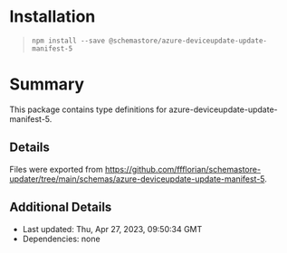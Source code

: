 # Installation
> `npm install --save @schemastore/azure-deviceupdate-update-manifest-5`

# Summary
This package contains type definitions for azure-deviceupdate-update-manifest-5.

## Details
Files were exported from https://github.com/ffflorian/schemastore-updater/tree/main/schemas/azure-deviceupdate-update-manifest-5.

## Additional Details
* Last updated: Thu, Apr 27, 2023, 09:50:34 GMT
* Dependencies: none
